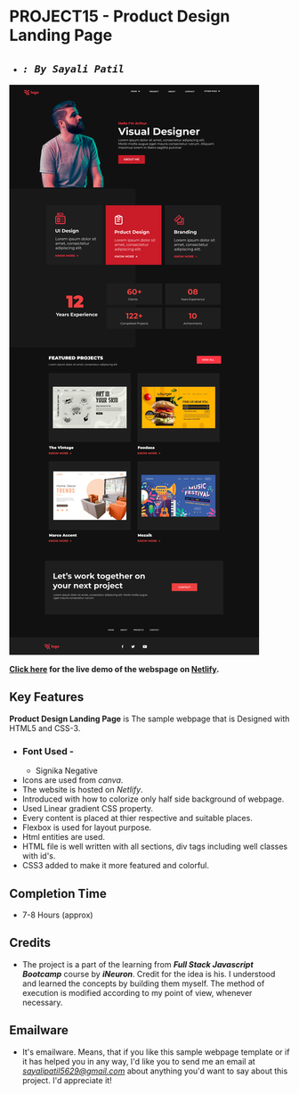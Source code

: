 # **PROJECT15 - Product Design Landing Page**

- ## _`: By Sayali Patil`_

![Product Design Landing Page](./assets/15.png)

**[Click here](https://product-design-landing-page-saya.netlify.app/) for the live demo of the webspage on [Netlify](https://www.netlify.com/).**

## Key Features

**Product Design Landing Page** is The sample webpage that is Designed with HTML5 and CSS-3.

- ### Font Used -
  - Signika Negative
- Icons are used from _canva_.
- The website is hosted on _Netlify_.
- Introduced with how to colorize only half side background of webpage.
- Used Linear gradient CSS property.
- Every content is placed at thier respective and suitable places.
- Flexbox is used for layout purpose.
- Html entities are used.
- HTML file is well written with all sections, div tags including well classes with id's.
- CSS3 added to make it more featured and colorful.

## Completion Time

- 7-8 Hours (approx)

## Credits

- The project is a part of the learning from **_Full Stack Javascript Bootcamp_** course by **_iNeuron_**. Credit for the idea is his. I understood and learned the concepts by building them myself. The method of execution is modified according to my point of view, whenever necessary.

## Emailware

- It's emailware. Means, that if you like this sample webpage template or if it has helped you in any way, I'd like you to send me an email at *sayalipatil5629@gmail.com* about anything you'd want to say about this project. I'd appreciate it!
